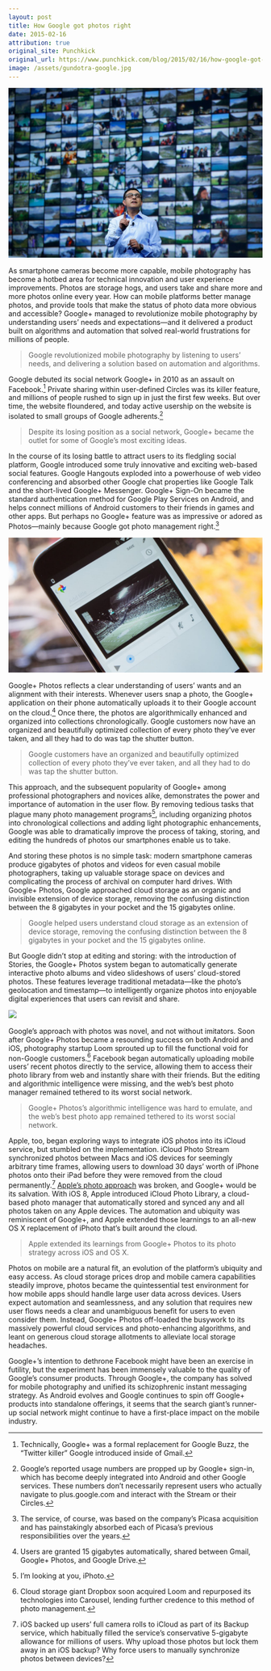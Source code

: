 ```yaml
---
layout: post
title: How Google got photos right
date: 2015-02-16
attribution: true
original_site: Punchkick
original_url: https://www.punchkick.com/blog/2015/02/16/how-google-got-photos-right-users-expect-mobile-services-to-be-automatic
image: /assets/gundotra-google.jpg
---
```

![](/assets/gundotra-google.jpg)

As smartphone cameras become more capable, mobile photography has become a hotbed area for technical innovation and user experience improvements. Photos are storage hogs, and users take and share more and more photos online every year. How can mobile platforms better manage photos, and provide tools that make the status of photo data more obvious and accessible? Google+ managed to revolutionize mobile photography by understanding users’ needs and expectations—and it delivered a product built on algorithms and automation that solved real-world frustrations for millions of people.

> Google revolutionized mobile photography by listening to users’ needs, and delivering a solution based on automation and algorithms.

Google debuted its social network Google+ in 2010 as an assault on Facebook.[^1] Private sharing within user-defined Circles was its killer feature, and millions of people rushed to sign up in just the first few weeks. But over time, the website floundered, and today active usership on the website is isolated to small groups of Google adherents.[^2]

> Despite its losing position as a social network, Google+ became the outlet for some of Google’s most exciting ideas.

In the course of its losing battle to attract users to its fledgling social platform, Google introduced some truly innovative and exciting web-based social features. Google Hangouts exploded into a powerhouse of web video conferencing and absorbed other Google chat properties like Google Talk and the short-lived Google+ Messenger. Google+ Sign-On became the standard authentication method for Google Play Services on Android, and helps connect millions of Android customers to their friends in games and other apps. But perhaps no Google+ feature was as impressive or adored as Photos—mainly because Google got photo management right.[^3]

![](/assets/android-auto-awesome.jpg)

Google+ Photos reflects a clear understanding of users’ wants and an alignment with their interests. Whenever users snap a photo, the Google+ application on their phone automatically uploads it to their Google account on the cloud.[^4] Once there, the photos are algorithmically enhanced and organized into collections chronologically. Google customers now have an organized and beautifully optimized collection of every photo they’ve ever taken, and all they had to do was tap the shutter button.

> Google customers have an organized and beautifully optimized collection of every photo they’ve ever taken, and all they had to do was tap the shutter button.

This approach, and the subsequent popularity of Google+ among professional photographers and novices alike, demonstrates the power and importance of automation in the user flow. By removing tedious tasks that plague many photo management programs[^5], including organizing photos into chronological collections and adding light photographic enhancements, Google was able to dramatically improve the process of taking, storing, and editing the hundreds of photos our smartphones enable us to take.

And storing these photos is no simple task: modern smartphone cameras produce gigabytes of photos and videos for even casual mobile photographers, taking up valuable storage space on devices and complicating the process of archival on computer hard drives. With Google+ Photos, Google approached cloud storage as an organic and invisible extension of device storage, removing the confusing distinction between the 8 gigabytes in your pocket and the 15 gigabytes online.

> Google helped users understand cloud storage as an extension of device storage, removing the confusing distinction between the 8 gigabytes in your pocket and the 15 gigabytes online.

But Google didn’t stop at editing and storing: with the introduction of Stories, the Google+ Photos system began to automatically generate interactive photo albums and video slideshows of users’ cloud-stored photos. These features leverage traditional metadata—like the photo’s geolocation and timestamp—to intelligently organize photos into enjoyable digital experiences that users can revisit and share.

![](https://cdn.mos.cms.futurecdn.net/LDPL6DRzY4hdzAD2v7oauN.jpg)

Google’s approach with photos was novel, and not without imitators. Soon after Google+ Photos became a resounding success on both Android and iOS, photography startup Loom sprouted up to fill the functional void for non-Google customers.[^6] Facebook began automatically uploading mobile users’ recent photos directly to the service, allowing them to access their photo library from web and instantly share with their friends. But the editing and algorithmic intelligence were missing, and the web’s best photo manager remained tethered to its worst social network.

> Google+ Photos’s algorithmic intelligence was hard to emulate, and the web’s best photo app remained tethered to its worst social network.

Apple, too, began exploring ways to integrate iOS photos into its iCloud service, but stumbled on the implementation. iCloud Photo Stream synchronized photos between Macs and iOS devices for seemingly arbitrary time frames, allowing users to download 30 days’ worth of iPhone photos onto their iPad before they were removed from the cloud permanently.[^7] [Apple’s photo approach](/ios-8-photokit) was broken, and Google+ would be its salvation. With iOS 8, Apple introduced iCloud Photo Library, a cloud-based photo manager that automatically stored and synced any and all photos taken on any Apple devices. The automation and ubiquity was reminiscent of Google+, and Apple extended those learnings to an all-new OS X replacement of iPhoto that’s built around the cloud.

> Apple extended its learnings from Google+ Photos to its photo strategy across iOS and OS X.

Photos on mobile are a natural fit, an evolution of the platform’s ubiquity and easy access. As cloud storage prices drop and mobile camera capabilities steadily improve, photos became the quintessential test environment for how mobile apps should handle large user data across devices. Users expect automation and seamlessness, and any solution that requires new user flows needs a clear and unambiguous benefit for users to even consider them. Instead, Google+ Photos off-loaded the busywork to its massively powerful cloud services and photo-enhancing algorithms, and leant on generous cloud storage allotments to alleviate local storage headaches.

Google+’s intention to dethrone Facebook might have been an exercise in futility, but the experiment has been immensely valuable to the quality of Google’s consumer products. Through Google+, the company has solved for mobile photography and unified its schizophrenic instant messaging strategy. As Android evolves and Google continues to spin off Google+ products into standalone offerings, it seems that the search giant’s runner-up social network might continue to have a first-place impact on the mobile industry.

[^1]: Technically, Google+ was a formal replacement for Google Buzz, the “Twitter killer” Google introduced inside of Gmail.
[^2]: Google’s reported usage numbers are propped up by Google+ sign-in, which has become deeply integrated into Android and other Google services. These numbers don’t necessarily represent users who actually navigate to plus.google.com and interact with the Stream or their Circles.
[^3]: The service, of course, was based on the company’s Picasa acquisition and has painstakingly absorbed each of Picasa’s previous responsibilities over the years.
[^4]: Users are granted 15 gigabytes automatically, shared between Gmail, Google+ Photos, and Google Drive.
[^5]: I’m looking at you, iPhoto.
[^6]: Cloud storage giant Dropbox soon acquired Loom and repurposed its technologies into Carousel, lending further credence to this method of photo management.
[^7]: iOS backed up users’ full camera rolls to iCloud as part of its Backup service, which habitually filled the service’s conservative 5-gigabyte allowance for millions of users. Why upload those photos but lock them away in an iOS backup? Why force users to manually synchronize photos between devices?